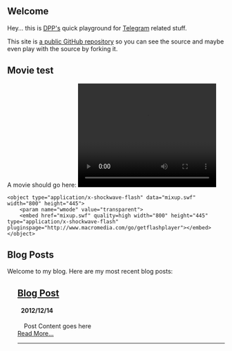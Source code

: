 ## Welcome

Hey… this is [DPP's](http://twitter.com/dpp) quick playground for [Telegram](https://telegr.am)
related stuff.

This site is [a public GitHub repository](https://github.com/dpp/plaything)
 so you can see the source and maybe
even play with the source by forking it.

## Movie test

<div>
	A movie should go here:
	<video width="320" height="240" controls="controls">
	  <source src="https://telegram-media.s3.amazonaws.com/initial_telegram_screencast.mov" type="video/mp4" />
	  Your browser does not support the video tag.
	</video>
	
	
	<object type="application/x-shockwave-flash" data="mixup.swf" width="800" height="445">
	    <param name="wmode" value="transparent">
	    <embed href="mixup.swf" quality=high width="800" height="445" type="application/x-shockwave-flash" pluginspage="http://www.macromedia.com/go/getflashplayer"></embed>
	</object>
	
</div>

## Blog Posts

Welcome to my blog.  Here are my most recent blog posts:


<ul class="posts" style="list-style: none" data-lift="blog.posts?max=15">
    <li data-post="item"><h2><a data-post="link" href="#">Blog Post</a></h2>
    	<h4 style="padding-left: 8px;"><span data-post="date">2012/12/14</span> </h4>
    	<div style="padding-left: 15px;" data-post="shortcontent">
			Post Content goes here
    </div>
	<div data-post="more"><a href="#">Read More...</a></div>
    <hr>
    </li>
</ul>

[title: Home]: /